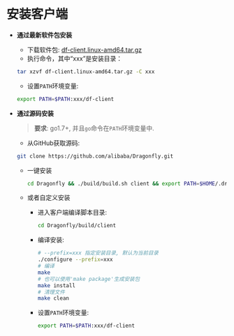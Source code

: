 # 安装客户端

- **通过最新软件包安装**

  - 下载软件包: [df-client.linux-amd64.tar.gz](https://github.com/alibaba/Dragonfly/raw/master/package/df-client.linux-amd64.tar.gz)
  - 执行命令，其中“xxx”是安装目录：
  ```sh
  tar xzvf df-client.linux-amd64.tar.gz -C xxx
  ```
  - 设置`PATH`环境变量:
  ```sh
  export PATH=$PATH:xxx/df-client
  ```

- **通过源码安装**

  > **要求**: go1.7+, 并且`go`命令在`PATH`环境变量中.

  - 从GitHub获取源码:
  ```sh
  git clone https://github.com/alibaba/Dragonfly.git
  ```

  - 一键安装

    ```bash
    cd Dragonfly && ./build/build.sh client && export PATH=$HOME/.dragonfly/df-client:$PATH
    ```
  - 或者自定义安装
    - 进入客户端编译脚本目录:
        ```sh
        cd Dragonfly/build/client
        ```

    - 编译安装:
        ```sh
        # --prefix=xxx 指定安装目录, 默认为当前目录
        ./configure --prefix=xxx
        # 编译
        make
        # 也可以使用'make package'生成安装包
        make install
        # 清理文件
        make clean
        ```

    - 设置`PATH`环境变量:
        ```sh
        export PATH=$PATH:xxx/df-client
        ```
